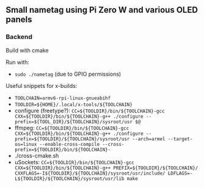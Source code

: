 ## Small nametag using Pi Zero W and various OLED panels

### Backend
Build with cmake

Run with:
- `sudo ./nametag` (due to GPIO permissions)

Useful snippets for x-builds:
 - `TOOLCHAIN=armv6-rpi-linux-gnueabihf`
 - `TOOLDIR=${HOME}/.local/x-tools/${TOOLCHAIN}`
 - configure (freetype?): `CC=${TOOLDIR}/bin/${TOOLCHAIN}-gcc CXX=${TOOLDIR}/bin/${TOOLCHAIN}-g++ ./configure --prefix=${TOOL_DIR}/${TOOLCHAIN}/sysroot/usr $@`
 - ffmpeg: `CC=${TOOLDIR}/bin/${TOOLCHAIN}-gcc CXX=${TOOLDIR}/bin/${TOOLCHAIN}-g++ ./configure --prefix=${TOOLDIR}/${TOOLCHAIN}/sysroot/usr --arch=armel --target-os=linux --enable-cross-compile --cross-prefix=${TOOLDIR}/bin/${TOOLCHAIN}-`
 - ./cross-cmake.sh
 - uSockets: `CC=${TOOLDIR}/bin/${TOOLCHAIN}-gcc CXX=${TOOLDIR}/bin/${TOOLCHAIN}-g++ PREFIX=${TOOLDIR}/${TOOLCHAIN}/ CXXFLAGS=-I${TOOLDIR}/${TOOLCHAIN}/sysroot/usr/include/ LDFLAGS=-L${TOOLDIR}/${TOOLCHAIN}/sysroot/usr/lib make`
